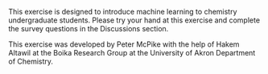This exercise is designed to introduce machine learning to chemistry undergraduate students. Please try your hand at this exercise and complete the survey questions in the Discussions section.

This exercise was developed by Peter McPike with the help of Hakem Altawil at the Boika Research Group at the University of Akron Department of Chemistry.
